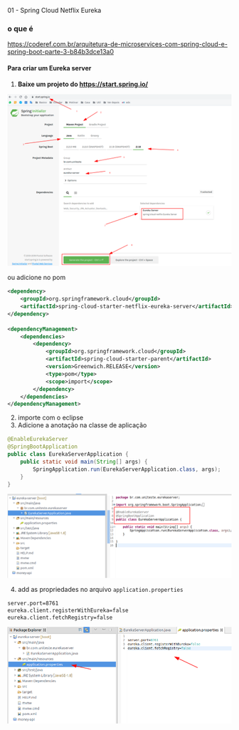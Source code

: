 01 - Spring Cloud Netflix Eureka

### o que é 


https://coderef.com.br/arquitetura-de-microservices-com-spring-cloud-e-spring-boot-parte-3-b84b3dce13a0




#### Para criar um Eureka server

1. **Baixe um projeto do https://start.spring.io/**

![7c2e67220c38e7341a37f298d7d578c2.png](_resources/95e9505aa06a494b82853a0fd72e2040.png)

ou adicione no pom 

```xml
<dependency>
    <groupId>org.springframework.cloud</groupId>
    <artifactId>spring-cloud-starter-netflix-eureka-server</artifactId>
</dependency>
 
<dependencyManagement>
    <dependencies>
        <dependency>
            <groupId>org.springframework.cloud</groupId>
            <artifactId>spring-cloud-starter-parent</artifactId>
            <version>Greenwich.RELEASE</version>
            <type>pom</type>
            <scope>import</scope>
        </dependency>
    </dependencies>
</dependencyManagement>
```

2.  importe com o eclipse
3. Adicione a anotação na classe de aplicação

```java
@EnableEurekaServer
@SpringBootApplication
public class EurekaServerApplication {
    public static void main(String[] args) {
        SpringApplication.run(EurekaServerApplication.class, args);
    }
}
```

![04beabc9b2be4f02cc935899905c2a53.png](_resources/35ba928e474d4d99b81132cd76a3d067.png)


4. add as propriedades no arquivo `application.properties`

```
server.port=8761
eureka.client.registerWithEureka=false
eureka.client.fetchRegistry=false
```

![1ba447799546725a632f11f61976f498.png](_resources/22c1842579464dfd912763589bc34809.png)

